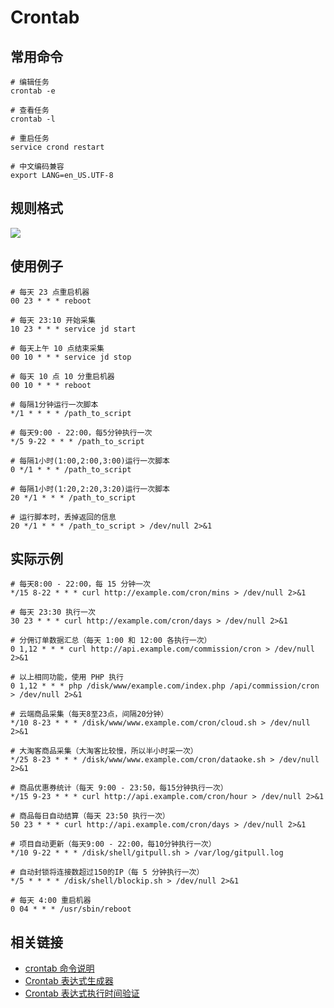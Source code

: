 
# Crontab

## 常用命令

	# 编辑任务
	crontab -e
	
	# 查看任务
	crontab -l
	
	# 重启任务
	service crond restart
	
	# 中文编码兼容
	export LANG=en_US.UTF-8

## 规则格式

![](notes/image/crontab.png)

## 使用例子
	
	# 每天 23 点重启机器
	00 23 * * * reboot

	# 每天 23:10 开始采集
	10 23 * * * service jd start

	# 每天上午 10 点结束采集
	00 10 * * * service jd stop

	# 每天 10 点 10 分重启机器
	00 10 * * * reboot
	
	# 每隔1分钟运行一次脚本
	*/1 * * * * /path_to_script
	
	# 每天9:00 - 22:00，每5分钟执行一次
	*/5 9-22 * * * /path_to_script

	# 每隔1小时(1:00,2:00,3:00)运行一次脚本
	0 */1 * * * /path_to_script

	# 每隔1小时(1:20,2:20,3:20)运行一次脚本
	20 */1 * * * /path_to_script

	# 运行脚本时，丢掉返回的信息
	20 */1 * * * /path_to_script > /dev/null 2>&1

## 实际示例

	# 每天8:00 - 22:00，每 15 分钟一次
	*/15 8-22 * * * curl http://example.com/cron/mins > /dev/null 2>&1

	# 每天 23:30 执行一次
	30 23 * * * curl http://example.com/cron/days > /dev/null 2>&1

	# 分佣订单数据汇总（每天 1:00 和 12:00 各执行一次）
	0 1,12 * * * curl http://api.example.com/commission/cron > /dev/null 2>&1

	# 以上相同功能，使用 PHP 执行
	0 1,12 * * * php /disk/www/example.com/index.php /api/commission/cron > /dev/null 2>&1

	# 云端商品采集（每天8至23点，间隔20分钟）
	*/10 8-23 * * * /disk/www/www.example.com/cron/cloud.sh > /dev/null 2>&1
	
	# 大淘客商品采集（大淘客比较慢，所以半小时采一次）
	*/25 8-23 * * * /disk/www/www.example.com/cron/dataoke.sh > /dev/null 2>&1
	
	# 商品优惠券统计（每天 9:00 - 23:50，每15分钟执行一次）
	*/15 9-23 * * * curl http://api.example.com/cron/hour > /dev/null 2>&1
	
	# 商品每日自动结算（每天 23:50 执行一次）
	50 23 * * * curl http://api.example.com/cron/days > /dev/null 2>&1
	
	# 项目自动更新（每天9:00 - 22:00，每10分钟执行一次）
	*/10 9-22 * * * /disk/shell/gitpull.sh > /var/log/gitpull.log
	
	# 自动封锁将连接数超过150的IP（每 5 分钟执行一次）
	*/5 * * * * /disk/shell/blockip.sh > /dev/null 2>&1
	
	# 每天 4:00 重启机器
	0 04 * * * /usr/sbin/reboot

## 相关链接

- [crontab 命令说明](http://man.linuxde.net/crontab)
- [Crontab 表达式生成器](https://crontab.guru/)
- [Crontab 表达式执行时间验证](http://www.atool.org/crontab.php)

	
